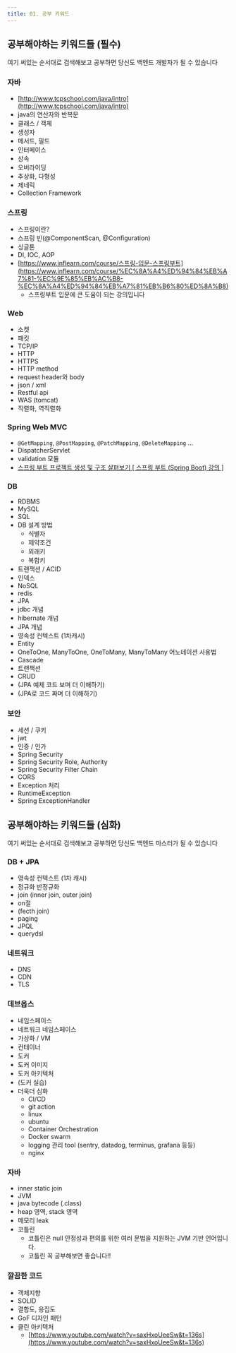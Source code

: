 ```yaml
---
title: 01. 공부 키워드
---
```



## 공부해야하는 키워드들 (필수)

여기 써있는 순서대로 검색해보고 공부하면 당신도 백엔드 개발자가 될 수 있습니다

### **자바**
- [http://www.tcpschool.com/java/intro](http://www.tcpschool.com/java/intro)
- java의 연산자와 반복문
- 클래스 / 객체
- 생성자
- 메서드, 필드
- 인터페이스
- 상속
- 오버라이딩
- 추상화, 다형성
- 제네릭
- Collection Framework
  
### **스프링**
- 스프링이란?
- 스프링 빈(@ComponentScan, @Configuration)
- 싱글톤
- DI, IOC, AOP
- [https://www.inflearn.com/course/스프링-입문-스프링부트](https://www.inflearn.com/course/%EC%8A%A4%ED%94%84%EB%A7%81-%EC%9E%85%EB%AC%B8-%EC%8A%A4%ED%94%84%EB%A7%81%EB%B6%80%ED%8A%B8)
    - 스프링부트 입문에 큰 도움이 되는 강의입니다

### **Web**
- 소켓
- 패킷
- TCP/IP
- HTTP
- HTTPS
- HTTP method
- request header와 body
- json / xml
- Restful api
- WAS (tomcat)
- 직렬화, 역직렬화

### **Spring Web MVC**
- `@GetMapping`, `@PostMapping`, `@PatchMapping`, `@DeleteMapping` …
- DispatcherServlet
- validation 모듈
- [스프링 부트 프로젝트 생성 및 구조 살펴보기 [ 스프링 부트 (Spring Boot) 강의 ]](https://www.youtube.com/watch?v=rHJgMRimJ4Y&list=PLlTylS8uB2fBOi6uzvMpojFrNe7sRmlzU&ab_channel=어라운드허브스튜디오-AroundHubStudio)

### **DB**
- RDBMS
- MySQL
- SQL
- DB 설계 방법
    - 식별자
    - 제약조건
    - 외래키
    - 복합키
- 트랜잭션 / ACID
- 인덱스
- NoSQL
- redis
- JPA
- jdbc 개념
- hibernate 개념
- JPA 개념
- 영속성 컨텍스트 (1차캐시)
- Entity
- OneToOne, ManyToOne, OneToMany, ManyToMany 어노테이션 사용법
- Cascade
- 트랜잭션
- CRUD
- (JPA 예제 코드 보며 더 이해하기)
- (JPA로 코드 짜며 더 이해하기)

### 보안
- 세션 / 쿠키
- jwt
- 인증 / 인가
- Spring Security
- Spring Security Role, Authority
- Spring Security Filter Chain
- CORS
- Exception 처리
- RuntimeException
- Spring ExceptionHandler

## 공부해야하는 키워드들 (심화)

여기 써있는 순서대로 검색해보고 공부하면 당신도 백엔드 마스터가 될 수 있습니다

### DB + JPA
- 영속성 컨텍스트 (1차 캐시)
- 정규화 반정규화
- join (inner join, outer join)
- on절
- (fecth join)
- paging
- JPQL
- querydsl

### 네트워크
- DNS
- CDN
- TLS

### 데브옵스
- 네임스페이스
- 네트워크 네임스페이스
- 가상화 / VM
- 컨테이너
- 도커
- 도커 이미지
- 도커 아키텍처
- (도커 실습)
- 더욱더 심화
    - CI/CD
    - git action
    - linux
    - ubuntu
    - Container Orchestration
    - Docker swarm
    - logging 관리 tool (sentry, datadog, terminus, grafana 등등)
    - nginx

### 자바
- inner static join
- JVM
- java bytecode (.class)
- heap 영역, stack 영역
- 메모리 leak
- 코틀린
  - 코틀린은 null 안정성과 편의를 위한 여러 문법을 지원하는 JVM 기반 언어입니다.
  - 코틀린 꼭 공부해보면 좋습니다!!

### 깔끔한 코드
- 객체지향
- SOLID
- 결합도, 응집도
- GoF 디자인 패턴
- 클린 아키텍처
    - [https://www.youtube.com/watch?v=saxHxoUeeSw&t=136s](https://www.youtube.com/watch?v=saxHxoUeeSw&t=136s)